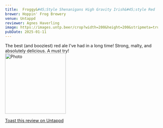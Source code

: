```yaml
---
title:  Froggy&#45;Style Shenanigans High Gravity Irish&#45;style Red
brewer: Hoppin' Frog Brewery
venue: Untappd
reviewer: Agnes Haverling
image: https://images.untp.beer/crop?width=200&height=200&stripmeta=true&url=https://untappd.s3.amazonaws.com/photos/2025_01_11/7ca3e74df3e820a89c6b039423852069_c_1449326165_raw.jpg
pubDate: 2025-01-11
---
```


The best (and booziest) red ale I’ve had in a long time! Strong, malty, and absolutely delicious. A must try!
						  <br />
						  <img height="200" width="200" src="https://images.untp.beer/crop?width=200&height=200&stripmeta=true&url=https://untappd.s3.amazonaws.com/photos/2025_01_11/7ca3e74df3e820a89c6b039423852069_c_1449326165_raw.jpg" alt="Photo">
						
[Toast this review on Untappd](https://untappd.com/user/&#45;Spacebacon&#45;/checkin/1449326165)
